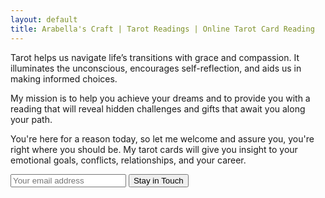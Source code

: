 ```yaml
---
layout: default
title: Arabella's Craft | Tarot Readings | Online Tarot Card Reading
---
```


Tarot helps us navigate life’s transitions with grace and compassion. It illuminates the unconscious, encourages self-reflection, and aids us in making informed choices.

My mission is to help you achieve your dreams and to provide you with a reading that will reveal hidden challenges and gifts that await you along your path.

You're here for a reason today, so let me welcome and assure you, you're right where you should be. My tarot cards will give you insight to your emotional goals, conflicts, relationships, and your career.

<form action="https://app.gumroad.com/follow_from_embed_form" class="form gumroad-follow-form-embed" method="post">
<input name="seller_id" type="hidden" value="3221571659806">
<input name="email" placeholder="Your email address" type="email">
<button data-custom-highlight-color="" type="submit">Stay in Touch</button>
</form>
